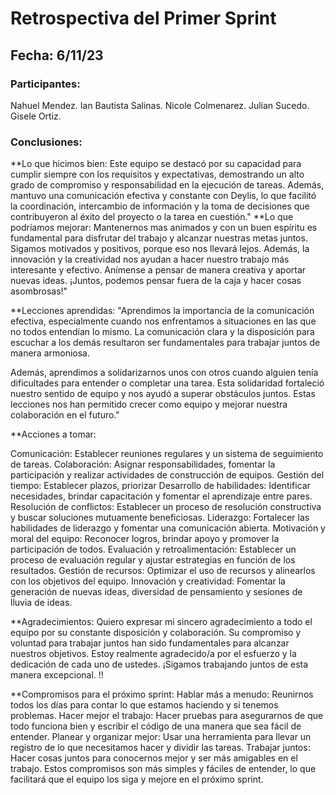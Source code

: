 # Retrospectiva del Primer Sprint

## Fecha: 6/11/23

### Participantes:
Nahuel Mendez.
Ian Bautista Salinas.
Nicole Colmenarez.
Julian Sucedo.
Gisele Ortiz.


### Conclusiones:

**Lo que hicimos bien:
Este equipo se destacó por su capacidad para cumplir siempre con los requisitos y expectativas, demostrando un alto grado de compromiso y responsabilidad en la ejecución de tareas. Además, mantuvo una comunicación efectiva y constante con Deylis, lo que facilitó la coordinación, intercambio de información y la toma de decisiones que contribuyeron al éxito del proyecto o la tarea en cuestión."
**Lo que podríamos mejorar:
Mantenernos  mas animados y con un buen espíritu es fundamental para disfrutar del trabajo y alcanzar nuestras metas juntos. Sigamos motivados y positivos, porque eso nos llevará lejos.
Además, la innovación y la creatividad nos ayudan a hacer nuestro trabajo más interesante y efectivo. Anímense a pensar de manera creativa y aportar nuevas ideas. ¡Juntos, podemos pensar fuera de la caja y hacer cosas asombrosas!"


**Lecciones aprendidas:
"Aprendimos la importancia de la comunicación efectiva, especialmente cuando nos enfrentamos a situaciones en las que no todos entendían lo mismo. La comunicación clara y la disposición para escuchar a los demás resultaron ser fundamentales para trabajar juntos de manera armoniosa.

Además, aprendimos a solidarizarnos unos con otros cuando alguien tenía dificultades para entender o completar una tarea. Esta solidaridad fortaleció nuestro sentido de equipo y nos ayudó a superar obstáculos juntos. Estas lecciones nos han permitido crecer como equipo y mejorar nuestra colaboración en el futuro."

**Acciones a tomar: 

Comunicación: Establecer reuniones regulares y un sistema de seguimiento de tareas.
Colaboración: Asignar responsabilidades, fomentar la participación y realizar actividades de construcción de equipos.
Gestión del tiempo: Establecer plazos, priorizar
Desarrollo de habilidades: Identificar necesidades, brindar capacitación y fomentar el aprendizaje entre pares.
Resolución de conflictos: Establecer un proceso de resolución constructiva y buscar soluciones mutuamente beneficiosas.
Liderazgo: Fortalecer las habilidades de liderazgo y fomentar una comunicación abierta.
Motivación y moral del equipo: Reconocer logros, brindar apoyo y promover la participación de todos.
Evaluación y retroalimentación: Establecer un proceso de evaluación regular y ajustar estrategias en función de los resultados.
Gestión de recursos: Optimizar el uso de recursos y alinearlos con los objetivos del equipo.
Innovación y creatividad: Fomentar la generación de nuevas ideas, diversidad de pensamiento y sesiones de lluvia de ideas.

**Agradecimientos:
Quiero expresar mi sincero agradecimiento a todo el equipo por su constante disposición y colaboración. Su compromiso y voluntad para trabajar juntos han sido fundamentales para alcanzar nuestros objetivos. Estoy realmente agradecido/a  por el esfuerzo y la dedicación de cada uno de ustedes. ¡Sigamos trabajando juntos de esta manera excepcional. !!

**Compromisos para el próximo sprint:
Hablar más a menudo:
Reunirnos todos los días para contar lo que estamos haciendo y si tenemos problemas.
Hacer mejor el trabajo:
Hacer pruebas para asegurarnos de que todo funciona bien y escribir el código de una manera que sea fácil de entender.
Planear y organizar mejor:
Usar una herramienta para llevar un registro de lo que necesitamos hacer y dividir las tareas.
Trabajar juntos:
Hacer cosas juntos para conocernos mejor y ser más amigables en el trabajo.
Estos compromisos son más simples y fáciles de entender, lo que facilitará que el equipo los siga y mejore en el próximo sprint.








